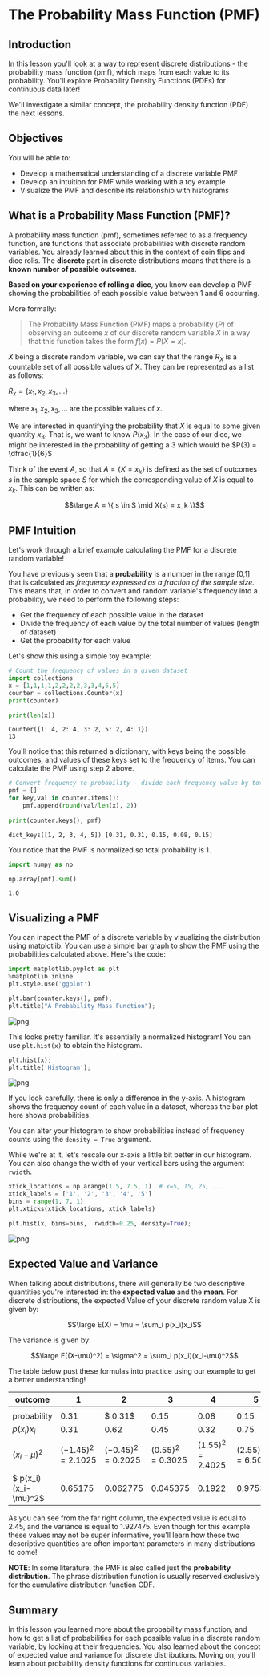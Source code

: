 
# The Probability Mass Function (PMF)

## Introduction
In this lesson you'll look at a way to represent discrete distributions - the probability mass function (pmf), which maps from each value to its probability. You'll explore Probability Density Functions (PDFs) for continuous data later!

We'll investigate a similar concept, the probability density function (PDF) the next lessons.

## Objectives
You will be able to: 
* Develop a mathematical understanding of a discrete variable PMF
* Develop an intuition for PMF while working with a toy example
* Visualize the PMF and describe its relationship with histograms

## What is a Probability Mass Function (PMF)?

A probability mass function (pmf), sometimes referred to as a frequency function, are functions that associate probabilities with discrete random variables. You already learned about this in the context of coin flips and dice rolls. The **discrete** part in discrete distributions means that there is a **known number of possible outcomes**. 

**Based on your experience of rolling a dice**, you know can develop a PMF showing the probabilities of each possible value between 1 and 6 occurring.


More formally:

> The Probability Mass Function (PMF) maps a probability ($P$) of observing an outcome $x$ of our discrete random variable $X$ in a way that this function takes the form $f(x) = P(X = x)$.

$X$ being a discrete random variable, we can say that the range $R_X$ is a countable set of all possible values of X. 
They can be represented as a list as follows:

$R_x = \{ x_1,x_2,x_3,\ldots \}$

where $x_1,x_2,x_3,\ldots$ are the possible values of $x$. 



We are interested in quantifying the probability that $X$ is equal to some given quantity $x_3$. That is, we want to know $P(x_3)$. In the case of our dice, we might be interested in the probability  of getting a 3 which would be $P(3) = \dfrac{1}{6}$

Think of the event $A$, so that  $A = \{ X = x_k \}$ is defined as the set of outcomes $s$ in the sample space $S$ for which the corresponding value of $X$ is equal to $x_k$.  This can be written as:

$$\large A = \{ s \in S \mid X(s) = x_k \}$$

## PMF Intuition

Let's work through a brief example calculating the PMF for a discrete random variable!

You have previously seen that a **probability** is a number in the range [0,1] that is calculated as *frequency expressed as a fraction of the sample size.* This means that, in order to convert and random variable's frequency into a probability, we need to perform the following steps:

* Get the frequency of each possible value in the dataset
* Divide the frequency of each value by the total number of values (length of dataset)
* Get the probability for each value

Let's show this using a simple toy example:


```python
# Count the frequency of values in a given dataset
import collections
x = [1,1,1,1,2,2,2,2,3,3,4,5,5]
counter = collections.Counter(x)
print(counter)

print(len(x))
```

    Counter({1: 4, 2: 4, 3: 2, 5: 2, 4: 1})
    13


You'll notice that this returned a dictionary, with keys being the possible outcomes, and values of these keys set to the frequency of items. You can calculate the PMF using step 2 above. 


```python
# Convert frequency to probability - divide each frequency value by total number of values
pmf = []
for key,val in counter.items():
    pmf.append(round(val/len(x), 2))
    
print(counter.keys(), pmf)
```

    dict_keys([1, 2, 3, 4, 5]) [0.31, 0.31, 0.15, 0.08, 0.15]


You notice that the PMF is normalized so total probability is 1.


```python
import numpy as np

np.array(pmf).sum()
```




    1.0



## Visualizing a PMF

You can inspect the PMF of a discrete variable by visualizing the distribution using matplotlib. You can use a simple bar graph to show the PMF using the probabilities calculated above. Here's the code:


```python
import matplotlib.pyplot as plt
%matplotlib inline
plt.style.use('ggplot')

plt.bar(counter.keys(), pmf);
plt.title("A Probability Mass Function");
```


![png](index_files/index_7_0.png)


This looks pretty familiar. It's essentially a normalized histogram! You can use `plt.hist(x)` to obtain the histogram.


```python
plt.hist(x);
plt.title('Histogram');
```


![png](index_files/index_9_0.png)


If you look carefully, there is only a difference in the y-axis. A histogram shows the frequency count of each value in a dataset, whereas the bar plot here shows probabilities. 

You can alter your histogram to show probabilities instead of frequency counts using the `density = True` argument. 

While we're at it, let's rescale our x-axis a little bit better in our histogram. You can also change the width of your vertical bars using the argument `rwidth`.


```python
xtick_locations = np.arange(1.5, 7.5, 1)  # x=5, 15, 25, ...
xtick_labels = ['1', '2', '3', '4', '5']
bins = range(1, 7, 1) 
plt.xticks(xtick_locations, xtick_labels)

plt.hist(x, bins=bins,  rwidth=0.25, density=True);

```


![png](index_files/index_11_0.png)


## Expected Value and Variance

When talking about distributions, there will generally be two descriptive quantities you're interested in: the **expected value** and the **mean**. For discrete distributions, the expected Value of your discrete random value X is given by:

$$\large E(X) = \mu = \sum_i p(x_i)x_i$$

The variance is given by:

$$\large E((X-\mu)^2) = \sigma^2 = \sum_i p(x_i)(x_i-\mu)^2$$


The table below pust these formulas into practice using our example to get a better understanding!

| outcome      | 1     | 2     | 3     | 4    | 5     |$\sum$  |
|--------------|-------|-------|-------|------|-------|--------|
|<img width=100/>|<img width=130/>|<img width=130/>|<img width=130/>|<img width=130/>|<img width=130/>|<img width=100/>|
| probability  | $0.31$  |$ 0.31$  | $0.15$  | $0.08$ | $0.15$  |  $ 1$    |
| $p(x_i)x_i$  | $0.31$  | $0.62$  | $0.45$ | $0.32$  |$0.75$   |  $2.45$  |
| $(x_i-\mu)^2$| $(-1.45)^2 = 2.1025$| $(-0.45)^2=0.2025$|$(0.55)^2=0.3025$|$(1.55)^2=2.4025$|$(2.55)^2=6.5025$ |
| $ p(x_i)(x_i-\mu)^2$|$0.65175$|$0.062775$|$0.045375$|$0.1922$|$0.975375$|$1.927475$|

As you can see from the far right column, the expected vslue is equal to 2.45, and the variance is equal to 1.927475. Even though for this example these values may not be super informative, you'll learn how these two descriptive quantities are often important parameters in many distributions to come!

**NOTE**: In some literature, the PMF is also called just the **probability distribution**. The phrase distribution function is usually reserved exclusively for the cumulative distribution function CDF. 

## Summary

In this lesson you learned more about the probability mass function, and how to get a list of probabilities for each possible value in a discrete random variable, by looking at their frequencies. You also learned about the concept of expected value and variance for discrete distributions. Moving on, you'll learn about probability density functions for continuous variables.
